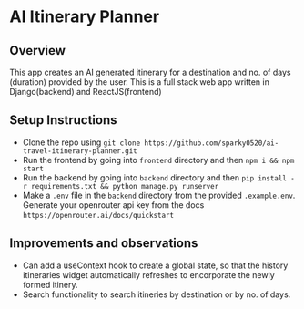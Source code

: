 # AI Itinerary Planner

## Overview

This app creates an AI generated itinerary for a destination and no. of days (duration) provided by the user. This is a full stack web app written in Django(backend) and ReactJS(frontend)

## Setup Instructions

- Clone the repo using `git clone https://github.com/sparky0520/ai-travel-itinerary-planner.git`
- Run the frontend by going into `frontend` directory and then `npm i && npm start`
- Run the backend by going into `backend` directory and then `pip install -r requirements.txt && python manage.py runserver`
- Make a `.env` file in the `backend` directory from the provided `.example.env`. Generate your openrouter api key from the docs `https://openrouter.ai/docs/quickstart`

## Improvements and observations

- Can add a useContext hook to create a global state, so that the history itineraries widget automatically refreshes to encorporate the newly formed itinery.
- Search functionality to search itineries by destination or by no. of days.
